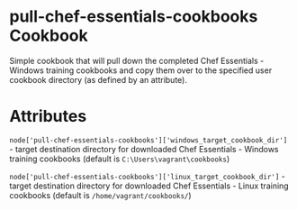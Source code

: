 # pull-chef-essentials-cookbooks Cookbook

Simple cookbook that will pull down the completed Chef Essentials - Windows training cookbooks and copy them over to the specified user cookbook directory (as defined by an attribute).

# Attributes

`node['pull-chef-essentials-cookbooks']['windows_target_cookbook_dir']` - target destination directory for downloaded Chef Essentials - Windows training cookbooks (default is `C:\Users\vagrant\cookbooks`)

`node['pull-chef-essentials-cookbooks']['linux_target_cookbook_dir']` - target destination directory for downloaded Chef Essentials - Linux training cookbooks (default is `/home/vagrant/cookbooks/`)
